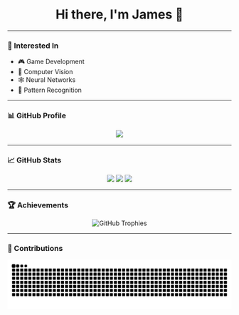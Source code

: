<!-- Centered Intro with Animation -->
<h1 align="center">
  <strong>Hi there, I'm James 👋</strong>
</h1>

---

### 🧠 Interested In
- 🎮 Game Development
- 🧠 Computer Vision
- 🕸️ Neural Networks
- 🧩 Pattern Recognition

---

### 📊 GitHub Profile
<div align="center">
  <img src="https://github-profile-summary-cards.vercel.app/api/cards/profile-details?username=Sungchann&theme=github_dark" />
</div>

---

### 📈 GitHub Stats
<div align="center">
  <img height="150" src="https://github-profile-summary-cards.vercel.app/api/cards/stats?username=Sungchann&theme=github_dark" />
  <img height="150" src="https://github-profile-summary-cards.vercel.app/api/cards/productive-time?username=Sungchann&theme=github_dark&utcOffset=8" />
  <img src="https://streak-stats.demolab.com?user=Sungchann&theme=dark" />
</div>

---

### 🏆 Achievements
<div align="center">
  <img 
    src="https://github-profile-trophy.vercel.app/?username=Sungchann&theme=darkhub&margin-w=10&no-frame=true" 
    alt="GitHub Trophies"
  />
</div>

---

### 🐍 Contributions
<div align="center">
  <img alt="snake eating my contributions" src="https://raw.githubusercontent.com/Sungchann/Sungchann/output/github-contribution-grid-snake.svg" />
</div>
